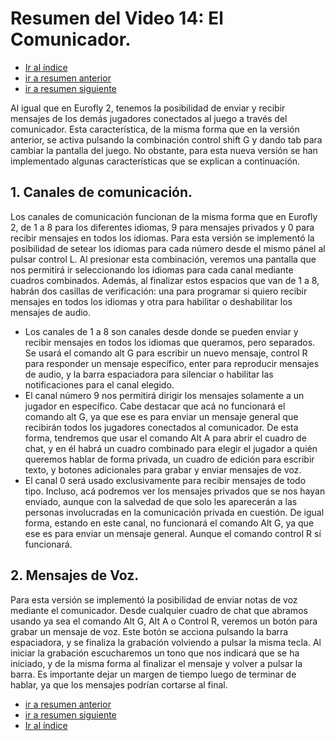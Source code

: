 # Resumen del Video 14: El Comunicador.

- [Ir al índice](index.md)
- [ir a resumen anterior](video13.md)
- [ir a resumen siguiente](video15.md)

Al igual que en Eurofly 2, tenemos la posibilidad de enviar y recibir mensajes de los demás jugadores conectados al juego a través del comunicador. Esta característica, de la misma forma que en la versión anterior, se activa pulsando la combinación control shift G y dando tab para cambiar la pantalla del juego. No obstante, para esta nueva versión se han implementado algunas características que se explican a continuación.

## 1. Canales de comunicación.

Los canales de comunicación funcionan de la misma forma que en Eurofly 2, de 1 a 8 para los diferentes idiomas, 9 para mensajes privados y 0 para recibir mensajes en todos los idiomas. Para esta versión se implementó la posibilidad de setear los idiomas para cada número desde el mismo pánel al pulsar control L. Al presionar esta combinación, veremos una pantalla que nos permitirá ir seleccionando los idiomas para cada canal mediante cuadros combinados. Además, al finalizar estos espacios que van de 1 a 8, habrán dos casillas de verificación: una para programar si quiero recibir mensajes en todos los idiomas y otra para habilitar o deshabilitar los mensajes de audio.

- Los canales de 1 a 8 son canales desde donde se pueden enviar y recibir mensajes en todos los idiomas que queramos, pero separados. Se usará el comando alt G para escribir un nuevo mensaje, control R para responder un mensaje específico, enter para reproducir mensajes de audio, y la barra espaciadora para silenciar o habilitar las notificaciones para el canal elegido.
- El canal número 9 nos permitirá dirigir los mensajes solamente a un jugador en específico. Cabe destacar que acá no funcionará el comando alt G, ya que ese es para enviar un mensaje general que recibirán todos los jugadores conectados al comunicador. De esta forma, tendremos que usar el comando Alt A para abrir el cuadro de chat, y en él habrá un cuadro combinado para elegir el jugador a quién queremos hablar de forma privada, un cuadro de edición para escribir texto, y botones adicionales para grabar y enviar mensajes de voz.
- El canal 0 será usado exclusivamente para recibir mensajes de todo tipo. Incluso, acá podremos ver los mensajes privados que se nos hayan enviado, aunque con la salvedad de que solo les aparecerán a las personas involucradas en la comunicación privada en cuestión. De igual forma, estando en este canal, no funcionará el comando Alt G, ya que ese es para enviar un mensaje general. Aunque el comando control R sí funcionará.

## 2. Mensajes de Voz.

Para esta versión se implementó la posibilidad de enviar notas de voz mediante el comunicador. Desde cualquier cuadro de chat que abramos usando ya sea el comando Alt G, Alt A o Control R, veremos un botón para grabar un mensaje de voz. Este botón se acciona pulsando la barra espaciadora, y se finaliza la grabación volviendo a pulsar la misma tecla. Al iniciar la grabación escucharemos un tono que nos indicará que se ha iniciado, y de la misma forma al finalizar el mensaje y volver a pulsar la barra. Es importante dejar un margen de tiempo luego de terminar de hablar, ya que los mensajes podrían cortarse al final.

- [ir a resumen anterior](video13.md)
- [ir a resumen siguiente](video15.md)
- [Ir al índice](index.md)